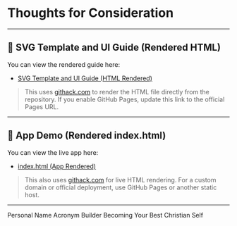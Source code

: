 # Thoughts for Consideration

---

## 📄 SVG Template and UI Guide (Rendered HTML)

You can view the rendered guide here:

- [SVG Template and UI Guide (HTML Rendered)](https://raw.githack.com/ClaudiusMinimus/Thoughts-for-Consideration/main/SVG_Template_and_UI_Guide.html)

> This uses [githack.com](https://raw.githack.com/) to render the HTML file directly from the repository. If you enable GitHub Pages, update this link to the official Pages URL.

---

## 🚀 App Demo (Rendered index.html)

You can view the live app here:

- [index.html (App Rendered)](https://raw.githack.com/ClaudiusMinimus/Thoughts-for-Consideration/main/index.html)

> This also uses [githack.com](https://raw.githack.com/) for live HTML rendering. For a custom domain or official deployment, use GitHub Pages or another static host.

---

Personal Name Acronym Builder Becoming Your Best Christian Self
